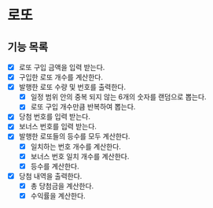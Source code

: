 # 로또 

## 기능 목록
- [X] 로또 구입 금액을 입력 받는다.
- [X] 구입한 로또 개수를 계산한다.
- [X] 발행한 로또 수량 및 번호를 출력한다.
  - [X] 일정 범위 안의 중복 되지 않는 6개의 숫자를 랜덤으로 뽑는다.
  - [X] 로또 구입 개수만큼 반복하여 뽑는다.
- [X] 당첨 번호를 입력 받는다. 
- [X] 보너스 번호를 입력 받는다.
- [X] 발행한 로또들의 등수를 모두 계산한다.
  - [X] 일치하는 번호 개수를 계산한다.
  - [X] 보너스 번호 일치 개수를 계산한다. 
  - [X] 등수를 계산한다.
- [X] 당첨 내역을 출력한다.
  - [X] 총 당첨금을 계산한다.
  - [X] 수익률을 계산한다.
